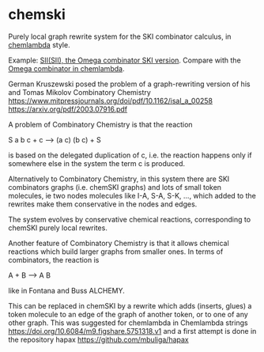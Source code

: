 # chemski
Purely local graph rewrite system for the SKI combinator calculus, in [chemlambda](https://chemlambda.github.io/index.html) style.

Example: [SII(SII), the Omega combinator SKI version](https://mbuliga.github.io/chemski/chemski.html#SIISII). Compare with the [Omega combinator in chemlambda](https://mbuliga.github.io/quinegraphs/ice.html#omega).

German Kruszewski posed the problem of a graph-rewriting version of his and Tomas Mikolov Combinatory Chemistry
 https://www.mitpressjournals.org/doi/pdf/10.1162/isal_a_00258  
 https://arxiv.org/pdf/2003.07916.pdf

A problem of Combinatory Chemistry is that the reaction

S a b c   + c --> (a c) (b c)  + S    

is based on the delegated duplication of c, i.e. the reaction happens only if somewhere else in the system the term c is produced. 

Alternatively to Combinatory Chemistry, in this system there are SKI combinators graphs (i.e. chemSKI graphs) and lots of small token molecules, ie two nodes molecules like I-A, S-A, S-K, ..., which added to the rewrites make them conservative in the nodes and edges. 

The system evolves by conservative chemical reactions, corresponding to chemSKI purely local rewrites. 

Another feature of Combinatory Chemistry is that it allows chemical reactions which build larger graphs from smaller ones. In terms of combinators, the reaction is 

A + B --> A B

like in Fontana and Buss ALCHEMY.


This can be replaced in chemSKI by a rewrite which adds (inserts, glues) a token molecule to an edge of the graph of another token, or to one of  any other graph. This was suggested for chemlambda in Chemlambda strings 
 https://doi.org/10.6084/m9.figshare.5751318.v1 
and a first attempt is done in the repository hapax
https://github.com/mbuliga/hapax
